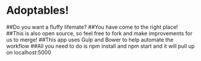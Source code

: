 # Adoptables!
##Do you want a fluffy lifemate?
##You have come to the right place! 
##This is also open source, so feel free to fork and make improvements for us to merge!
##This app uses Gulp and Bower to help automate the workflow
##All you need to do is npm install and npm start and it will pull up on localhost:5000
